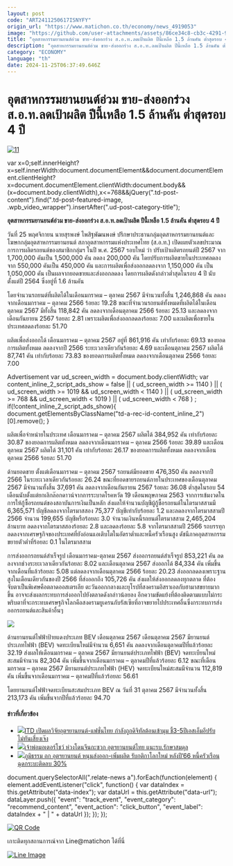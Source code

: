 ```yaml
---
layout: post
code: "ART2411250617ISNYFY"
origin_url: "https://www.matichon.co.th/economy/news_4919053"
image: "https://github.com/user-attachments/assets/86ce34c8-cb3c-4291-91dc-f815210e8634"
title: "อุตสาหกรรมยานยนต์อ่วม ขาย-ส่งออกร่วง ส.อ.ท.ลดเป้าผลิต ปีนี้เหลือ 1.5 ล้านคัน ต่ำสุดรอบ 4 ปี"
description: "อุตสาหกรรมยานยนต์อ่วม ขาย-ส่งออกร่วง ส.อ.ท.ลดเป้าผลิต ปีนี้เหลือ 1.5 ล้านคัน ต่ำสุดรอบ 4 ปี"
category: "ECONOMY"
language: "th"
date: 2024-11-25T06:37:49.646Z
---
```


# อุตสาหกรรมยานยนต์อ่วม ขาย-ส่งออกร่วง ส.อ.ท.ลดเป้าผลิต ปีนี้เหลือ 1.5 ล้านคัน ต่ำสุดรอบ 4 ปี

[![](https://www.matichon.co.th/wp-content/uploads/2024/11/11-220.jpg "11")](https://www.matichon.co.th/wp-content/uploads/2024/11/11-220.jpg)

var x=0;self.innerHeight?x=self.innerWidth:document.documentElement&&document.documentElement.clientHeight?x=document.documentElement.clientWidth:document.body&&(x=document.body.clientWidth),x<=768&&jQuery(".td-post-content").find(".td-post-featured-image, .wpb\_video\_wrapper").insertAfter(".ud-post-category-title");

**อุตสาหกรรมยานยนต์อ่วม ขาย-ส่งออกร่วง ส.อ.ท.ลดเป้าผลิต ปีนี้เหลือ 1.5 ล้านคัน ต่ำสุดรอบ 4 ปี**

วันที่ 25 พฤศจิกายน นายสุรพงษ์ ไพสิฐพัฒนพงษ์ ปรึกษาประธานกลุ่มอุตสาหกรรมยานยนต์และโฆษกกลุ่มอุตสาหกรรมยานยนต์ สภาอุตสาหกรรมแห่งประเทศไทย (ส.อ.ท.) เปิดเผยตัวเลขประมาณการการผลิตรถยนต์ของสมาชิกกลุ่มฯ ในปี พ.ศ. 2567 รอบใหม่ ว่า ปรับเป้าผลิตรถยนต์ปี 2567 จาก 1,700,000 คันเป็น 1,500,000 คัน ลดลง 200,000 คัน โดยปรับการผลิตขายในประเทศลดลงจาก 550,000 คันเป็น 450,000 คัน และการผลิตเพื่อส่งออกลดลงจาก 1,150,000 คัน เป็น 1,050,000 คัน เป็นผลจากยอดขายและส่งออกลดลง โดยการผลิตดังกล่าวต่ำสุดในรอบ 4 ปี นับตั้งแต่ปี 2564 ซึ่งอยู่ที่ 1.6 ล้านคัน

โดยจำนวนรถยนต์ที่ผลิตได้ในเดือนมกราคม – ตุลาคม 2567 มีจำนวนทั้งสิ้น 1,246,868 คัน ลดลงจากเดือนมกราคม – ตุลาคม 2566 ร้อยละ 19.28 ขณะที่จำนวนรถยนต์ทั้งหมดที่ผลิตได้ในเดือนตุลาคม 2567 มีทั้งสิ้น 118,842 คัน ลดลงจากเดือนตุลาคม 2566 ร้อยละ 25.13 และลดลงจากเดือนกันยายน 2567 ร้อยละ 2.81 เพราะผลิตเพื่อส่งออกลดลงร้อยละ 7.00 และผลิตเพื่อขายในประเทศลดลงร้อยละ 51.70

ผลิตเพื่อส่งออกได้ เดือนมกราคม – ตุลาคม 2567 อยู่ที่ 861,916 คัน เท่ากับร้อยละ 69.13 ของยอดการผลิตทั้งหมด ลดลงจากปี 2566 ระยะเวลาเดียวกันร้อยละ 4.69 และเดือนตุลาคม 2567 ผลิตได้ 87,741 คัน เท่ากับร้อยละ 73.83 ของยอดการผลิตทั้งหมด ลดลงจากเดือนตุลาคม 2566 ร้อยละ 7.00

Advertisement var ud\_screen\_width = document.body.clientWidth; var content\_inline\_2\_script\_ads\_show = false || ( ud\_screen\_width >= 1140 ) || ( ud\_screen\_width >= 1019 && ud\_screen\_width < 1140 ) || ( ud\_screen\_width >= 768 && ud\_screen\_width < 1019 ) || ( ud\_screen\_width < 768 ) ; if(!content\_inline\_2\_script\_ads\_show){ document.getElementsByClassName("td-a-rec-id-content\_inline\_2")\[0\].remove(); }

ผลิตเพื่อจำหน่ายในประเทศ เดือนมกราคม – ตุลาคม 2567 ผลิตได้ 384,952 คัน เท่ากับร้อยละ 30.87 ของยอดการผลิตทั้งหมด ลดลงจากเดือนมกราคม – ตุลาคม 2566 ร้อยละ 39.89 และเดือนตุลาคม 2567 ผลิตได้ 31,101 คัน เท่ากับร้อยละ 26.17 ของยอดการผลิตทั้งหมด ลดลงจากเดือนตุลาคม 2566 ร้อยละ 51.70

ด้านยอดขาย ตั้งแต่เดือนมกราคม – ตุลาคม 2567 รถยนต์มียอดขาย 476,350 คัน ลดลงจากปี 2566 ในระยะเวลาเดียวกันร้อยละ 26.24 ขณะที่ยอดขายรถยนต์ภายในประเทศของเดือนตุลาคม 2567 มีจำนวนทั้งสิ้น 37,691 คัน ลดลงจากเดือนกันยายน 2567 ร้อยละ 36.08 ต่ำสุดในรอบ 54 เดือนนับตั้งแต่ยกเลิกล๊อกดาวน์จากการระบาดโรคหวัด 19 เดือนพฤษภาคม 2563 จากการเข้มงวดในการให้กู้ซื้อรถยนต์ของสถาบันการเงินเป็นหลัก ส่งผลให้จำนวนบัญชีผู้กู้ซื้อรถยนต์ในไตรมาสสามมี 6,365,571 บัญชีลดลงจากไตรมาสสอง 75,377 บัญชีเท่ากับร้อยละ 1.2 และลดลงจากไตรมาสสามปี 2566 จำนวน 199,655 บัญชีหรือร้อยละ 3.0 จำนวนเงินหนี้รถยนต์ไตรมาสสาม 2,465,204 ล้านบาท ลดลงจากไตรมาสสองร้อยละ 2.8 และลดลงร้อยละ 5.8 จากไตรมาสสามปี 2566 รถบรรทุกลดลงจากเศรษฐกิจของประเทศที่ยังอ่อนแอเติบโตในอัตราต่ำและหนี้ครัวเรือนสูง ดัชนีภาคอุตสาหกรรมขยายตัวต่ำที่ร้อยละ 0.1 ในไตรมาสสาม

การส่งออกรถยนต์สำเร็จรูป เดือนมกราคม-ตุลาคม 2567 ส่งออกรถยนต์สำเร็จรูป 853,221 คัน ลดลงจากช่วงระยะเวลาเดียวกันร้อยละ 8.02 และเดือนตุลาคม 2567 ส่งออกได้ 84,334 คัน เพิ่มขึ้นจากเดือนที่แล้วร้อยละ 5.08 แต่ลดลงจากเดือนตุลาคม 2566 ร้อยละ 20.23 ส่งออกลดลงเพราะฐานสูงในเดือนเดียวกันของปี 2566 ที่ส่งออกถึง 105,726 คัน ส่งผลให้ส่งออกลดลงทุกตลาด ที่ต้องจับตาเป็นพิเศษคือตลาดออสเตรเลีย ตะวันออกกลางและยุโรปที่สงครามอิสราเอลกับฮามาสขยายมากขึ้น อาจจะส่งผลกระทบการส่งออกไปยังตลาดดังกล่าวน้อยลง อีกความขัดแย้งที่ต้องติดตามแบบไม่กระพริบตาที่จะกระทบเศรษฐกิจโลกคือสงครามยูเครนกับรัสเซียที่อาจขยายไปประเทศอื่นซึ่งกระทบการส่งออกรถยนต์และสินค้าอื่นๆ

![](https://www.matichon.co.th/wp-content/uploads/2024/11/888-4-scaled.jpg)

ด้านยานยนต์ไฟฟ้าป้ายแดงประเภท BEV เดือนตุลาคม 2567 เดือนตุลาคม 2567 มียานยนต์ประเภทไฟฟ้า (BEV) จดทะเบียนใหม่มีจำนวน 6,651 คัน ลดลงจากเดือนตุลาคมปีที่แล้วร้อยละ 32.19 ส่งผลให้เดือนมกราคม – ตุลาคม 2567 มียานยนต์ประเภทไฟฟ้า (BEV) จดทะเบียนใหม่สะสมมีจำนวน 82,304 คัน เพิ่มขึ้นจากเดือนมกราคม – ตุลาคมปีที่แล้วร้อยละ 6.12 ขณะที่เดือนมกราคม – ตุลาคม 2567 มียานยนต์ประเภทไฟฟ้า (HEV) จดทะเบียนใหม่สะสมมีจำนวน 112,819 คัน เพิ่มขึ้นจากเดือนมกราคม – ตุลาคมปีที่แล้วร้อยละ 56.61

โดยยานยนต์ไฟฟ้าจดทะเบียนสะสมประเภท BEV ณ วันที่ 31 ตุลาคม 2567 มีจำนวนทั้งสิ้น 213,173 คัน เพิ่มขึ้นจากปีที่แล้วร้อยละ 94.70

#### ข่าวที่เกี่ยวข้อง

*   [![](https://www.matichon.co.th/wp-content/uploads/2024/09/7282-7.jpg)ITD เปิดผลวิจัยอุตฯยานยนต์-แฟชั่นไทย กำลังถูกดิจิทัลต้อนเข้ามุม ชี้3-5ปีเอสเอ็มอีปรับไม่ทันเสี่ยงเจ๊ง](https://www.matichon.co.th/economy/news_4785474)
*   [![](https://www.matichon.co.th/wp-content/uploads/2024/04/c728-6.jpg)เจ้าพ่อมอเตอร์โชว์ ห่วงโดนจีนกะซวก อุตฯยานยนต์ไทย แนะรบ.รักษาสมดุล](https://www.matichon.co.th/economy/news_4510228)
*   [![](https://www.matichon.co.th/wp-content/uploads/2024/02/ปก-ภูมิธรรม-6.jpg)ภูมิธรรม ถก อุตฯยานยนต์ หนุนส่งออก-เพิ่มผลิต รับกติกาโลกใหม่ หลังปี’66 หนี้ครัวเรือนฉุดกระบะติดลบ 30%](https://www.matichon.co.th/economy/news_4424413)

document.querySelectorAll(".relate-news a").forEach(function(element) { element.addEventListener("click", function() { var dataIndex = this.getAttribute("data-index"); var dataUrl = this.getAttribute("data-url"); dataLayer.push({ "event": "track\_event", "event\_category": "recommend\_content", "event\_action": "click\_button", "event\_label": dataIndex + " | " + dataUrl }); }); });

[![QR Code](https://www.matichon.co.th/wp-content/uploads/2023/07/wob1371z.jpg)](https://lin.ee/ht0nDxX)

เกาะติดทุกสถานการณ์จาก Line@matichon ได้ที่นี่

[![Line Image](https://www.matichon.co.th/wp-content/uploads/2023/07/th.png)](https://lin.ee/ht0nDxX)